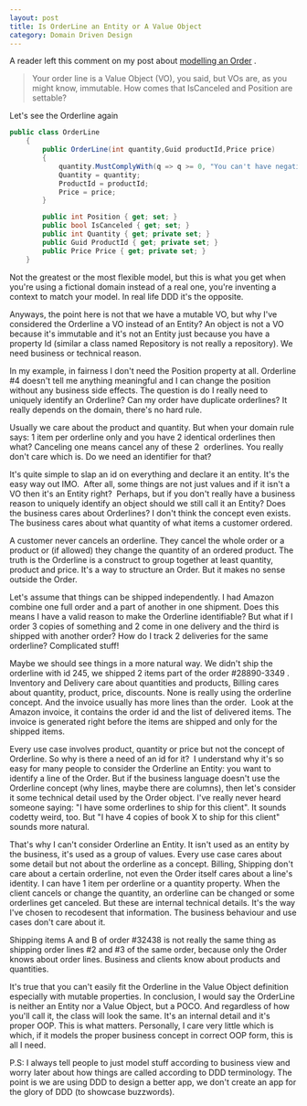 ```yaml
---
layout: post
title: Is OrderLine an Entity or A Value Object
category: Domain Driven Design
---
```


A reader left this comment on my post about [modelling an Order](http://www.sapiensworks.com/blog/post/2014/04/29/-Modelling-DDD-Behaviour-And-Use-Cases-By-Example.aspx) .

 
> Your order line is a Value Object (VO), you said, but VOs are, as you might know, immutable. How comes that IsCanceled and Position are settable?
> 
>  
 Let's see the Orderline again

  
```csharp
public class OrderLine
    {
        public OrderLine(int quantity,Guid productId,Price price)
        {
            quantity.MustComplyWith(q => q >= 0, "You can't have negative quantities");
            Quantity = quantity;
            ProductId = productId;
            Price = price;            
        }

		public int Position { get; set; }
        public bool IsCanceled { get; set; }
        public int Quantity { get; private set; }
        public Guid ProductId { get; private set; }
        public Price Price { get; private set; }
    }
```
  Not the greatest or the most flexible model, but this is what you get when you're using a fictional domain instead of a real one, you're inventing a context to match your model. In real life DDD it's the opposite.

 Anyways, the point here is not that we have a mutable VO, but why I've considered the Orderline a VO instead of an Entity? An object is not a VO because it's immutable and it's not an Entity just because you have a property Id (similar a class named Repository is not really a repository). We need business or technical reason.

 In my example, in fairness I don't need the Position property at all. Orderline #4 doesn't tell me anything meaningful and I can change the position without any business side effects. The question is do I really need to uniquely identify an Orderline? Can my order have duplicate orderlines? It really depends on the domain, there's no hard rule.

 Usually we care about the product and quantity. But when your domain rule says: 1 item per orderline only and you have 2 identical orderlines then what? Canceling one means cancel any of these 2  orderlines. You really don't care which is. Do we need an identifier for that?

 It's quite simple to slap an id on everything and declare it an entity. It's the easy way out IMO.  After all, some things are not just values and if it isn't a VO then it's an Entity right?  Perhaps, but if you don't really have a business reason to uniquely identify an object should we still call it an Entity? Does the business cares about Orderlines? I don't think the concept even exists. The business cares about what quantity of what items a customer ordered.

 A customer never cancels an orderline. They cancel the whole order or a product or (if allowed) they change the quantity of an ordered product. The truth is the Orderline is a construct to group together at least quantity, product and price. It's a way to structure an Order. But it makes no sense outside the Order.

 Let's assume that things can be shipped independently. I had Amazon combine one full order and a part of another in one shipment. Does this means I have a valid reason to make the Orderline identifiable? But what if I order 3 copies of something and 2 come in one delivery and the third is shipped with another order? How do I track 2 deliveries for the same orderline? Complicated stuff!

 Maybe we should see things in a more natural way. We didn't ship the orderline with id 245, we shipped 2 items part of the order #28890-3349 . Inventory and Delivery care about quantities and products, Billing cares about quantity, product, price, discounts. None is really using the orderline concept. And the invoice usually has more lines than the order.  Look at the Amazon invoice, it contains the order id and the list of delivered items. The invoice is generated right before the items are shipped and only for the shipped items.

 Every use case involves product, quantity or price but not the concept of Orderline. So why is there a need of an id for it?  I understand why it's so easy for many people to consider the Orderline an Entity: you want to identify a line of the Order. But if the business language doesn't use the Orderline concept (why lines, maybe there are columns), then let's consider it some technical detail used by the Order object. I've really never heard someone saying: "I have some orderlines to ship for this client". It sounds codetty weird, too. But "I have 4 copies of book X to ship for this client"  sounds more natural.

 That's why I can't consider Orderline an Entity. It isn't used as an entity by the business, it's used as a group of values. Every use case cares about some detail but not about the orderline as a concept. Billing, Shipping don't care about a certain orderline, not even the Order itself cares about a line's identity. I can have 1 item per orderline or a quantity property. When the client cancels or change the quantity, an orderline can be changed or some orderlines get canceled. But these are internal technical details. It's the way I've chosen to recodesent that information. The business behaviour and use cases don't care about it.

 Shipping items A and B of order #32438 is not really the same thing as shipping order lines #2 and #3 of the same order, because only the Order knows about order lines. Business and clients know about products and quantities.

 It's true that you can't easily fit the Orderline in the Value Object definition especially with mutable properties. In conclusion, I would say the OrderLine is neither an Entity nor a Value Object, but a POCO. And regardless of how you'll call it, the class will look the same. It's an internal detail and it's proper OOP. This is what matters. Personally, I care very little which is which, if it models the proper business concept in correct OOP form, this is all I need.

 P.S: I always tell people to just model stuff according to business view and worry later about how things are called according to DDD terminology. The point is we are using DDD to design a better app, we don't create an app for the glory of DDD (to showcase buzzwords). 


